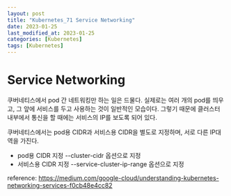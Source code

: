 ```yaml
---
layout: post
title: "Kubernetes_71 Service Networking"
date: 2023-01-25
last_modified_at: 2023-01-25
categories: [Kubernetes]
tags: [Kubernetes]
---
```


# Service Networking

쿠버네티스에서 pod 간 네트워킹만 하는 일은 드물다. 실제로는 여러 개의 pod를 띄우고, 그 앞에 서비스를 두고 사용하는 것이 일반적인 모습이다.
그렇기 때문에 클러스터 내부에서 통신을 할 때에는 서비스의 IP를 보도록 되어 있다.

쿠버네티스에서는 pod용 CIDR과 서비스용 CIDR을 별도로 지정하며, 서로 다른 IP대역을 가진다.
- pod용 CIDR 지정
    --cluster-cidr 옵션으로 지정
- 서비스용 CIDR 지정 
    --service-cluster-ip-range 옵션으로 지정

reference: https://medium.com/google-cloud/understanding-kubernetes-networking-services-f0cb48e4cc82
